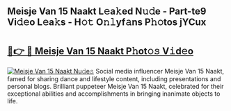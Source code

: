 ## Meisje Van 15 Naakt L𝚎a𝚔ed N𝚞𝚍e - Part-te9 Vi𝚍𝚎o L𝚎a𝚔s - H𝚘𝚝 O𝚗𝚕yf𝚊ns P𝚑𝚘tos jYCux

# <h2><a href="http://kfbcw8w.oniu.top/?m=Meisje+Van+15+Naakt">🔗👉 🔴 Meisje Van 15 Naakt P𝚑ot𝚘𝚜 V𝚒d𝚎o</a></h2>

[![Meisje Van 15 Naakt Nu𝚍e𝚜](https://i.imgur.com/0qMVB7G.gif)](http://kfbcw8w.oniu.top/?m=Meisje+Van+15+Naakt)
Social media influencer Meisje Van 15 Naakt, famed for sharing dance and lifestyle content, including presentations and personal blogs. Brilliant puppeteer Meisje Van 15 Naakt, celebrated for their exceptional abilities and accomplishments in bringing inanimate objects to life.  
